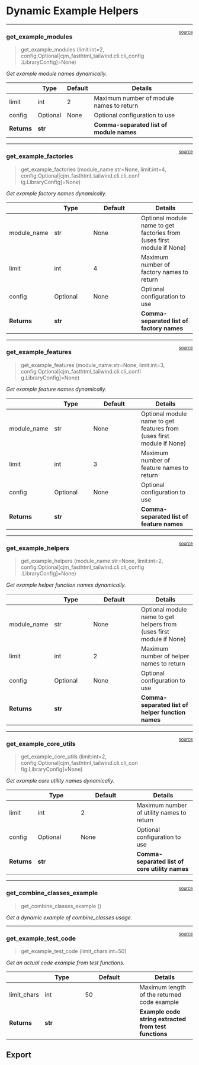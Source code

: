 # Dynamic Example Helpers


<!-- WARNING: THIS FILE WAS AUTOGENERATED! DO NOT EDIT! -->

------------------------------------------------------------------------

<a
href="https://github.com/cj-mills/cjm-fasthtml-tailwind/blob/main/cjm_fasthtml_tailwind/cli/dynamic_examples.py#L43"
target="_blank" style="float:right; font-size:smaller">source</a>

### get_example_modules

>  get_example_modules (limit:int=2,
>                           config:Optional[cjm_fasthtml_tailwind.cli.cli_config
>                           .LibraryConfig]=None)

*Get example module names dynamically.*

<table>
<thead>
<tr>
<th></th>
<th><strong>Type</strong></th>
<th><strong>Default</strong></th>
<th><strong>Details</strong></th>
</tr>
</thead>
<tbody>
<tr>
<td>limit</td>
<td>int</td>
<td>2</td>
<td>Maximum number of module names to return</td>
</tr>
<tr>
<td>config</td>
<td>Optional</td>
<td>None</td>
<td>Optional configuration to use</td>
</tr>
<tr>
<td><strong>Returns</strong></td>
<td><strong>str</strong></td>
<td></td>
<td><strong>Comma-separated list of module names</strong></td>
</tr>
</tbody>
</table>

------------------------------------------------------------------------

<a
href="https://github.com/cj-mills/cjm-fasthtml-tailwind/blob/main/cjm_fasthtml_tailwind/cli/dynamic_examples.py#L59"
target="_blank" style="float:right; font-size:smaller">source</a>

### get_example_factories

>  get_example_factories (module_name:str=None, limit:int=4,
>                             config:Optional[cjm_fasthtml_tailwind.cli.cli_conf
>                             ig.LibraryConfig]=None)

*Get example factory names dynamically.*

<table>
<colgroup>
<col style="width: 6%" />
<col style="width: 25%" />
<col style="width: 34%" />
<col style="width: 34%" />
</colgroup>
<thead>
<tr>
<th></th>
<th><strong>Type</strong></th>
<th><strong>Default</strong></th>
<th><strong>Details</strong></th>
</tr>
</thead>
<tbody>
<tr>
<td>module_name</td>
<td>str</td>
<td>None</td>
<td>Optional module name to get factories from (uses first module if
None)</td>
</tr>
<tr>
<td>limit</td>
<td>int</td>
<td>4</td>
<td>Maximum number of factory names to return</td>
</tr>
<tr>
<td>config</td>
<td>Optional</td>
<td>None</td>
<td>Optional configuration to use</td>
</tr>
<tr>
<td><strong>Returns</strong></td>
<td><strong>str</strong></td>
<td></td>
<td><strong>Comma-separated list of factory names</strong></td>
</tr>
</tbody>
</table>

------------------------------------------------------------------------

<a
href="https://github.com/cj-mills/cjm-fasthtml-tailwind/blob/main/cjm_fasthtml_tailwind/cli/dynamic_examples.py#L86"
target="_blank" style="float:right; font-size:smaller">source</a>

### get_example_features

>  get_example_features (module_name:str=None, limit:int=3,
>                            config:Optional[cjm_fasthtml_tailwind.cli.cli_confi
>                            g.LibraryConfig]=None)

*Get example feature names dynamically.*

<table>
<colgroup>
<col style="width: 6%" />
<col style="width: 25%" />
<col style="width: 34%" />
<col style="width: 34%" />
</colgroup>
<thead>
<tr>
<th></th>
<th><strong>Type</strong></th>
<th><strong>Default</strong></th>
<th><strong>Details</strong></th>
</tr>
</thead>
<tbody>
<tr>
<td>module_name</td>
<td>str</td>
<td>None</td>
<td>Optional module name to get features from (uses first module if
None)</td>
</tr>
<tr>
<td>limit</td>
<td>int</td>
<td>3</td>
<td>Maximum number of feature names to return</td>
</tr>
<tr>
<td>config</td>
<td>Optional</td>
<td>None</td>
<td>Optional configuration to use</td>
</tr>
<tr>
<td><strong>Returns</strong></td>
<td><strong>str</strong></td>
<td></td>
<td><strong>Comma-separated list of feature names</strong></td>
</tr>
</tbody>
</table>

------------------------------------------------------------------------

<a
href="https://github.com/cj-mills/cjm-fasthtml-tailwind/blob/main/cjm_fasthtml_tailwind/cli/dynamic_examples.py#L113"
target="_blank" style="float:right; font-size:smaller">source</a>

### get_example_helpers

>  get_example_helpers (module_name:str=None, limit:int=2,
>                           config:Optional[cjm_fasthtml_tailwind.cli.cli_config
>                           .LibraryConfig]=None)

*Get example helper function names dynamically.*

<table>
<colgroup>
<col style="width: 6%" />
<col style="width: 25%" />
<col style="width: 34%" />
<col style="width: 34%" />
</colgroup>
<thead>
<tr>
<th></th>
<th><strong>Type</strong></th>
<th><strong>Default</strong></th>
<th><strong>Details</strong></th>
</tr>
</thead>
<tbody>
<tr>
<td>module_name</td>
<td>str</td>
<td>None</td>
<td>Optional module name to get helpers from (uses first module if
None)</td>
</tr>
<tr>
<td>limit</td>
<td>int</td>
<td>2</td>
<td>Maximum number of helper names to return</td>
</tr>
<tr>
<td>config</td>
<td>Optional</td>
<td>None</td>
<td>Optional configuration to use</td>
</tr>
<tr>
<td><strong>Returns</strong></td>
<td><strong>str</strong></td>
<td></td>
<td><strong>Comma-separated list of helper function names</strong></td>
</tr>
</tbody>
</table>

------------------------------------------------------------------------

<a
href="https://github.com/cj-mills/cjm-fasthtml-tailwind/blob/main/cjm_fasthtml_tailwind/cli/dynamic_examples.py#L140"
target="_blank" style="float:right; font-size:smaller">source</a>

### get_example_core_utils

>  get_example_core_utils (limit:int=2,
>                              config:Optional[cjm_fasthtml_tailwind.cli.cli_con
>                              fig.LibraryConfig]=None)

*Get example core utility names dynamically.*

<table>
<colgroup>
<col style="width: 6%" />
<col style="width: 25%" />
<col style="width: 34%" />
<col style="width: 34%" />
</colgroup>
<thead>
<tr>
<th></th>
<th><strong>Type</strong></th>
<th><strong>Default</strong></th>
<th><strong>Details</strong></th>
</tr>
</thead>
<tbody>
<tr>
<td>limit</td>
<td>int</td>
<td>2</td>
<td>Maximum number of utility names to return</td>
</tr>
<tr>
<td>config</td>
<td>Optional</td>
<td>None</td>
<td>Optional configuration to use</td>
</tr>
<tr>
<td><strong>Returns</strong></td>
<td><strong>str</strong></td>
<td></td>
<td><strong>Comma-separated list of core utility names</strong></td>
</tr>
</tbody>
</table>

------------------------------------------------------------------------

<a
href="https://github.com/cj-mills/cjm-fasthtml-tailwind/blob/main/cjm_fasthtml_tailwind/cli/dynamic_examples.py#L156"
target="_blank" style="float:right; font-size:smaller">source</a>

### get_combine_classes_example

>  get_combine_classes_example ()

*Get a dynamic example of combine_classes usage.*

------------------------------------------------------------------------

<a
href="https://github.com/cj-mills/cjm-fasthtml-tailwind/blob/main/cjm_fasthtml_tailwind/cli/dynamic_examples.py#L186"
target="_blank" style="float:right; font-size:smaller">source</a>

### get_example_test_code

>  get_example_test_code (limit_chars:int=50)

*Get an actual code example from test functions.*

<table>
<colgroup>
<col style="width: 6%" />
<col style="width: 25%" />
<col style="width: 34%" />
<col style="width: 34%" />
</colgroup>
<thead>
<tr>
<th></th>
<th><strong>Type</strong></th>
<th><strong>Default</strong></th>
<th><strong>Details</strong></th>
</tr>
</thead>
<tbody>
<tr>
<td>limit_chars</td>
<td>int</td>
<td>50</td>
<td>Maximum length of the returned code example</td>
</tr>
<tr>
<td><strong>Returns</strong></td>
<td><strong>str</strong></td>
<td></td>
<td><strong>Example code string extracted from test
functions</strong></td>
</tr>
</tbody>
</table>

## Export
